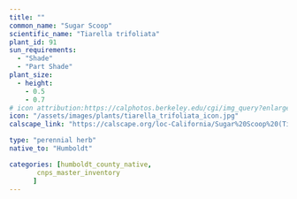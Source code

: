 ```yaml
---
title: ""
common_name: "Sugar Scoop"
scientific_name: "Tiarella trifoliata"
plant_id: 91
sun_requirements:
  - "Shade"
  - "Part Shade"
plant_size:
  - height: 
    - 0.5
    - 0.7
# icon attribution:https://calphotos.berkeley.edu/cgi/img_query?enlarge=0000+0000+0809+2164 
icon: "/assets/images/plants/tiarella_trifoliata_icon.jpg" 
calscape_link: "https://calscape.org/loc-California/Sugar%20Scoop%20(Tiarella%20trifoliata)"

type: "perennial herb"
native_to: "Humboldt"

categories: [humboldt_county_native,
       cnps_master_inventory
      ]
---
```



